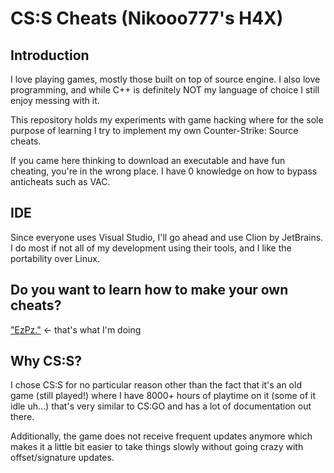 # CS:S Cheats (Nikooo777's H4X)

## Introduction

I love playing games, mostly those built on top of source engine. I also love programming, and while C++ is definitely NOT my language of choice
I still enjoy messing with it.

This repository holds my experiments with game hacking where for the sole purpose of learning I try to implement my own
Counter-Strike: Source cheats.

If you came here thinking to download an executable and have fun cheating, you're in the wrong place. I have 0 knowledge on how to bypass anticheats such as VAC.

## IDE

Since everyone uses Visual Studio, I'll go ahead and use Clion by JetBrains. I do most if not all of my development using their tools, and I like the portability over Linux.

## Do you want to learn how to make your own cheats?

["EzPz."](https://guidedhacking.com/threads/ghb1-start-here-beginner-guide-to-game-hacking.5911/) <- that's what I'm doing

## Why CS:S?
I chose CS:S for no particular reason other than the fact that it's an old game (still played!) where I have 8000+ hours of playtime on it (some of it idle uh...)
that's very similar to CS:GO and has a lot of documentation out there.

Additionally, the game does not receive frequent updates anymore which makes it a little bit easier to take things slowly without going crazy with offset/signature updates.

